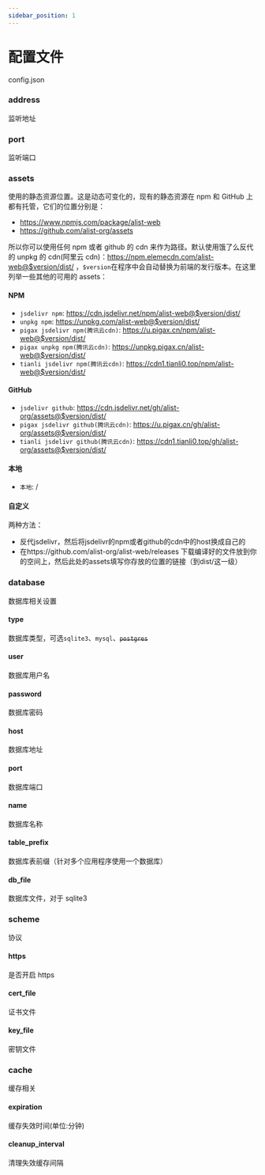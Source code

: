 ```yaml
---
sidebar_position: 1
---
```


# 配置文件

config.json

### address

监听地址

### port

监听端口

### assets

使用的静态资源位置。这是动态可变化的，现有的静态资源在 npm 和 GitHub 上都有托管，它们的位置分别是：

- https://www.npmjs.com/package/alist-web
- https://github.com/alist-org/assets

所以你可以使用任何 npm 或者 github 的 cdn 来作为路径。默认使用饿了么反代的 unpkg 的 cdn(阿里云 cdn)：https://npm.elemecdn.com/alist-web@$version/dist/ ，`$version`在程序中会自动替换为前端的发行版本。在这里列举一些其他的可用的 assets：

#### NPM

- `jsdelivr npm`: https://cdn.jsdelivr.net/npm/alist-web@$version/dist/
- `unpkg npm`: https://unpkg.com/alist-web@$version/dist/
- `pigax jsdelivr npm(腾讯云cdn)`: https://u.pigax.cn/npm/alist-web@$version/dist/
- `pigax unpkg npm(腾讯云cdn)`: https://unpkg.pigax.cn/alist-web@$version/dist/
- `tianli jsdelivr npm(腾讯云cdn)`: https://cdn1.tianli0.top/npm/alist-web@$version/dist/

#### GitHub

- `jsdelivr github`: https://cdn.jsdelivr.net/gh/alist-org/assets@$version/dist/
- `pigax jsdelivr github(腾讯云cdn)`: https://u.pigax.cn/gh/alist-org/assets@$version/dist/
- `tianli jsdelivr github(腾讯云cdn)`: https://cdn1.tianli0.top/gh/alist-org/assets@$version/dist/

#### 本地

- `本地`: /

#### 自定义
两种方法：
- 反代jsdelivr，然后将jsdelivr的npm或者github的cdn中的host换成自己的
- 在https://github.com/alist-org/alist-web/releases 下载编译好的文件放到你的空间上，然后此处的assets填写你存放的位置的链接（到dist/这一级）

### database

数据库相关设置

#### type

数据库类型，可选`sqlite3`、`mysql`、~~`postgres`~~

#### user

数据库用户名

#### password

数据库密码

#### host

数据库地址

#### port

数据库端口

#### name

数据库名称

#### table_prefix

数据库表前缀（针对多个应用程序使用一个数据库）

#### db_file

数据库文件，对于 sqlite3

### scheme

协议

#### https

是否开启 https

#### cert_file

证书文件

#### key_file

密钥文件

### cache

缓存相关

#### expiration

缓存失效时间(单位:分钟)

#### cleanup_interval

清理失效缓存间隔
